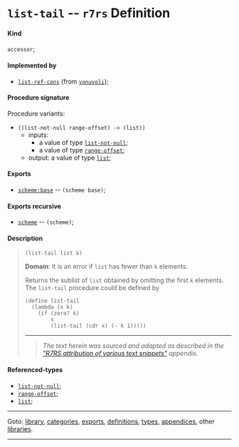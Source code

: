 

<a id='definition__r7rs__list-tail'></a>

# `list-tail` -- `r7rs` Definition


<a id='definition__r7rs__list-tail__kind'></a>

#### Kind

`accessor`;


<a id='definition__r7rs__list-tail__implemented-by'></a>

#### Implemented by

 * [`list-ref-cons`](../../vonuvoli/definitions/list-ref-cons.md#definition__vonuvoli__list-ref-cons) (from [`vonuvoli`](../../vonuvoli/_index.md#library__vonuvoli));


<a id='definition__r7rs__list-tail__procedure-signature'></a>

#### Procedure signature

Procedure variants:
 * `((list-not-null range-offset) -> (list))`
   * inputs:
     * a value of type [`list-not-null`](../../r7rs/types/list-not-null.md#type__r7rs__list-not-null);
     * a value of type [`range-offset`](../../r7rs/types/range-offset.md#type__r7rs__range-offset);
   * output: a value of type [`list`](../../r7rs/types/list.md#type__r7rs__list);


<a id='definition__r7rs__list-tail__exports'></a>

#### Exports

 * [`scheme:base`](../../r7rs/exports/scheme_3a_base.md#export__r7rs__scheme_3a_base) -- `(scheme base)`;


<a id='definition__r7rs__list-tail__exports-recursive'></a>

#### Exports recursive

 * [`scheme`](../../r7rs/exports/scheme.md#export__r7rs__scheme) -- `(scheme)`;


<a id='definition__r7rs__list-tail__description'></a>

#### Description

> ````
> (list-tail list k)
> ````
> 
> 
> **Domain**:  It is an error if `list` has fewer than `k` elements.
> 
> Returns the sublist of `list` obtained by omitting the first `k`
> elements.
> The `list-tail` procedure could be defined by
> 
> ````
> (define list-tail
>   (lambda (x k)
>     (if (zero? k)
>         x
>         (list-tail (cdr x) (- k 1)))))
> ````
> 
> 
> ----
> > *The text herein was sourced and adapted as described in the ["R7RS attribution of various text snippets"](../../r7rs/appendices/attribution.md#appendix__r7rs__attribution) appendix.*


<a id='definition__r7rs__list-tail__referenced-types'></a>

#### Referenced-types

 * [`list-not-null`](../../r7rs/types/list-not-null.md#type__r7rs__list-not-null);
 * [`range-offset`](../../r7rs/types/range-offset.md#type__r7rs__range-offset);
 * [`list`](../../r7rs/types/list.md#type__r7rs__list);

----

Goto: [library](../../r7rs/_index.md#library__r7rs), [categories](../../r7rs/categories/_index.md#toc__r7rs__categories), [exports](../../r7rs/exports/_index.md#toc__r7rs__exports), [definitions](../../r7rs/definitions/_index.md#toc__r7rs__definitions), [types](../../r7rs/types/_index.md#toc__r7rs__types), [appendices](../../r7rs/appendices/_index.md#toc__r7rs__appendices), other [libraries](../../_libraries.md#toc__libraries).

----

